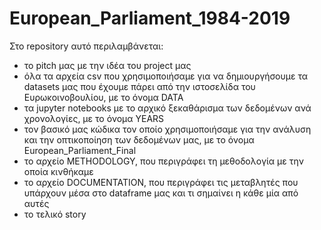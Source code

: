 # European_Parliament_1984-2019
Στο repository αυτό περιλαμβάνεται:
- το pitch μας με την ιδέα του project μας
- όλα τα αρχεία csv που χρησιμοποιήσαμε για να δημιουργήσουμε τα datasets μας που έχουμε πάρει από την ιστοσελίδα του Ευρωκοινοβουλίου, με το όνομα DATA
- τα jupyter notebooks με το αρχικό ξεκαθάρισμα των δεδομένων ανά χρονολογίες, με το όνομα YEARS
- τον βασικό μας κώδικα τον οποίο χρησιμοποιήσαμε για την ανάλυση και την οπτικοποίηση των δεδομένων μας, με το όνομα European_Parliament_Final
- το αρχείο METHODOLOGY, που περιγράφει τη μεθοδολογία με την οποία κινθήκαμε
- το αρχείο DOCUMENTATION, που περιγράφει τις μεταβλητές που υπάρχουν μέσα στο dataframe μας και τι σημαίνει η κάθε μία από αυτές
- το τελικό story
